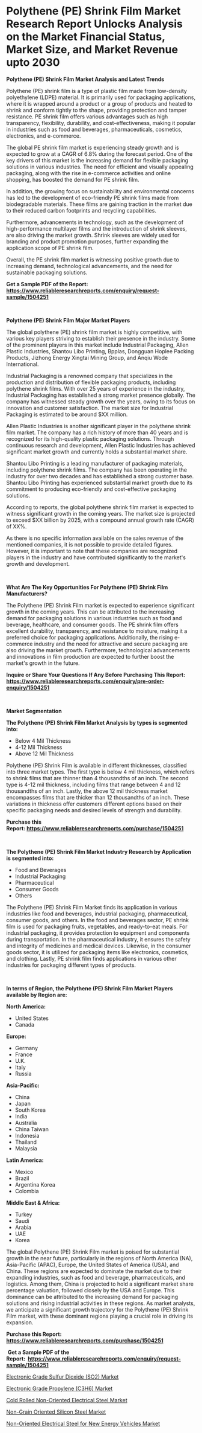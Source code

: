 <p><h1>Polythene (PE) Shrink Film Market Research Report Unlocks Analysis on the Market Financial Status, Market Size, and Market Revenue upto 2030</h1></p><p><strong>Polythene (PE) Shrink Film Market Analysis and Latest Trends</strong></p>
<p><p>Polythene (PE) shrink film is a type of plastic film made from low-density polyethylene (LDPE) material. It is primarily used for packaging applications, where it is wrapped around a product or a group of products and heated to shrink and conform tightly to the shape, providing protection and tamper resistance. PE shrink film offers various advantages such as high transparency, flexibility, durability, and cost-effectiveness, making it popular in industries such as food and beverages, pharmaceuticals, cosmetics, electronics, and e-commerce.</p><p>The global PE shrink film market is experiencing steady growth and is expected to grow at a CAGR of 6.8% during the forecast period. One of the key drivers of this market is the increasing demand for flexible packaging solutions in various industries. The need for efficient and visually appealing packaging, along with the rise in e-commerce activities and online shopping, has boosted the demand for PE shrink film.</p><p>In addition, the growing focus on sustainability and environmental concerns has led to the development of eco-friendly PE shrink films made from biodegradable materials. These films are gaining traction in the market due to their reduced carbon footprints and recycling capabilities.</p><p>Furthermore, advancements in technology, such as the development of high-performance multilayer films and the introduction of shrink sleeves, are also driving the market growth. Shrink sleeves are widely used for branding and product promotion purposes, further expanding the application scope of PE shrink film.</p><p>Overall, the PE shrink film market is witnessing positive growth due to increasing demand, technological advancements, and the need for sustainable packaging solutions.</p></p>
<p><strong>Get a Sample PDF of the Report:&nbsp; <a href="https://www.reliableresearchreports.com/enquiry/request-sample/1504251">https://www.reliableresearchreports.com/enquiry/request-sample/1504251</a></strong></p>
<p>&nbsp;</p>
<p><strong>Polythene (PE) Shrink Film Major Market Players</strong></p>
<p><p>The global polythene (PE) shrink film market is highly competitive, with various key players striving to establish their presence in the industry. Some of the prominent players in this market include Industrial Packaging, Allen Plastic Industries, Shantou Libo Printing, Bpplas, Dongguan Hoplee Packing Products, Jizhong Energy Xingtai Mining Group, and Anqiu Wode International.</p><p>Industrial Packaging is a renowned company that specializes in the production and distribution of flexible packaging products, including polythene shrink films. With over 25 years of experience in the industry, Industrial Packaging has established a strong market presence globally. The company has witnessed steady growth over the years, owing to its focus on innovation and customer satisfaction. The market size for Industrial Packaging is estimated to be around $XX million.</p><p>Allen Plastic Industries is another significant player in the polythene shrink film market. The company has a rich history of more than 40 years and is recognized for its high-quality plastic packaging solutions. Through continuous research and development, Allen Plastic Industries has achieved significant market growth and currently holds a substantial market share.</p><p>Shantou Libo Printing is a leading manufacturer of packaging materials, including polythene shrink films. The company has been operating in the industry for over two decades and has established a strong customer base. Shantou Libo Printing has experienced substantial market growth due to its commitment to producing eco-friendly and cost-effective packaging solutions.</p><p>According to reports, the global polythene shrink film market is expected to witness significant growth in the coming years. The market size is projected to exceed $XX billion by 2025, with a compound annual growth rate (CAGR) of XX%.</p><p>As there is no specific information available on the sales revenue of the mentioned companies, it is not possible to provide detailed figures. However, it is important to note that these companies are recognized players in the industry and have contributed significantly to the market's growth and development.</p></p>
<p>&nbsp;</p>
<p><strong>What Are The Key Opportunities For Polythene (PE) Shrink Film Manufacturers?</strong></p>
<p><p>The Polythene (PE) Shrink Film market is expected to experience significant growth in the coming years. This can be attributed to the increasing demand for packaging solutions in various industries such as food and beverage, healthcare, and consumer goods. The PE shrink film offers excellent durability, transparency, and resistance to moisture, making it a preferred choice for packaging applications. Additionally, the rising e-commerce industry and the need for attractive and secure packaging are also driving the market growth. Furthermore, technological advancements and innovations in film production are expected to further boost the market's growth in the future.</p></p>
<p><strong>Inquire or Share Your Questions If Any Before Purchasing This Report: <a href="https://www.reliableresearchreports.com/enquiry/pre-order-enquiry/1504251">https://www.reliableresearchreports.com/enquiry/pre-order-enquiry/1504251</a></strong></p>
<p>&nbsp;</p>
<p><strong>Market Segmentation</strong></p>
<p><strong>The Polythene (PE) Shrink Film Market Analysis by types is segmented into:</strong></p>
<p><ul><li>Below 4 Mil Thickness</li><li>4-12 Mil Thickness</li><li>Above 12 Mil Thickness</li></ul></p>
<p><p>Polythene (PE) Shrink Film is available in different thicknesses, classified into three market types. The first type is below 4 mil thickness, which refers to shrink films that are thinner than 4 thousandths of an inch. The second type is 4-12 mil thickness, including films that range between 4 and 12 thousandths of an inch. Lastly, the above 12 mil thickness market encompasses films that are thicker than 12 thousandths of an inch. These variations in thickness offer customers different options based on their specific packaging needs and desired levels of strength and durability.</p></p>
<p><strong>Purchase this Report:&nbsp;<a href="https://www.reliableresearchreports.com/purchase/1504251">https://www.reliableresearchreports.com/purchase/1504251</a></strong></p>
<p>&nbsp;</p>
<p><strong>The Polythene (PE) Shrink Film Market Industry Research by Application is segmented into:</strong></p>
<p><ul><li>Food and Beverages</li><li>Industrial Packaging</li><li>Pharmaceutical</li><li>Consumer Goods</li><li>Others</li></ul></p>
<p><p>The Polythene (PE) Shrink Film Market finds its application in various industries like food and beverages, industrial packaging, pharmaceutical, consumer goods, and others. In the food and beverages sector, PE shrink film is used for packaging fruits, vegetables, and ready-to-eat meals. For industrial packaging, it provides protection to equipment and components during transportation. In the pharmaceutical industry, it ensures the safety and integrity of medicines and medical devices. Likewise, in the consumer goods sector, it is utilized for packaging items like electronics, cosmetics, and clothing. Lastly, PE shrink film finds applications in various other industries for packaging different types of products.</p></p>
<p>&nbsp;</p>
<p><strong>In terms of Region, the Polythene (PE) Shrink Film Market Players available by Region are:</strong></p>
<p>
    <p> <strong> North America: </strong>
        <ul>
            <li>United States</li>
            <li>Canada</li>
        </ul>
        </p> 
    <p> <strong> Europe: </strong>
        <ul>
            <li>Germany</li>
            <li>France</li>
            <li>U.K.</li>
            <li>Italy</li>
            <li>Russia</li>
        </ul>
        </p> 
    <p> <strong> Asia-Pacific: </strong>
        <ul>
            <li>China</li>
            <li>Japan</li>
            <li>South Korea</li>
            <li>India</li>
            <li>Australia</li>
            <li>China Taiwan</li>
            <li>Indonesia</li>
            <li>Thailand</li>
            <li>Malaysia</li>
        </ul>
        </p> 
    <p> <strong> Latin America: </strong>
        <ul>
            <li>Mexico</li>
            <li>Brazil</li>
            <li>Argentina Korea</li>
            <li>Colombia</li>
        </ul>
        </p> 
    <p> <strong> Middle East & Africa: </strong>
        <ul>
            <li>Turkey</li>
            <li>Saudi</li>
            <li>Arabia</li>
            <li>UAE</li>
            <li>Korea</li>
        </ul>
    </p>
    </p>
<p><p>The global Polythene (PE) Shrink Film market is poised for substantial growth in the near future, particularly in the regions of North America (NA), Asia-Pacific (APAC), Europe, the United States of America (USA), and China. These regions are expected to dominate the market due to their expanding industries, such as food and beverage, pharmaceuticals, and logistics. Among them, China is projected to hold a significant market share percentage valuation, followed closely by the USA and Europe. This dominance can be attributed to the increasing demand for packaging solutions and rising industrial activities in these regions. As market analysts, we anticipate a significant growth trajectory for the Polythene (PE) Shrink Film market, with these dominant regions playing a crucial role in driving its expansion.</p></p>
<p><strong>Purchase this Report: <a href="https://www.reliableresearchreports.com/purchase/1504251">https://www.reliableresearchreports.com/purchase/1504251</a></strong></p>
<p>&nbsp;<strong>Get a Sample PDF of the Report:&nbsp;&nbsp;<a href="https://www.reliableresearchreports.com/enquiry/request-sample/1504251">https://www.reliableresearchreports.com/enquiry/request-sample/1504251</a></strong></p>
<p><strong></strong></p>
<p><p><a href="https://github.com/RickHolmes3/Market-Research-Report-List-2/blob/main/electronic-grade-sulfur-dioxide-so2-market.md">Electronic Grade Sulfur Dioxide (SO2) Market</a></p><p><a href="https://github.com/CliffMedina6/Market-Research-Report-List-2/blob/main/electronic-grade-propylene-c3h6-market.md">Electronic Grade Propylene (C3H6) Market</a></p><p><a href="https://github.com/PeterParrish5/Market-Research-Report-List-2/blob/main/cold-rolled-non-oriented-electrical-steel-market.md">Cold Rolled Non-Oriented Electrical Steel Market</a></p><p><a href="https://github.com/BryceTownsendr/Market-Research-Report-List-2/blob/main/non-grain-oriented-silicon-steel-market.md">Non-Grain Oriented Silicon Steel Market</a></p><p><a href="https://github.com/WillieWoodard/Market-Research-Report-List-2/blob/main/non-oriented-electrical-steel-for-new-energy-vehicles-market.md">Non-Oriented Electrical Steel for New Energy Vehicles Market</a></p></p>